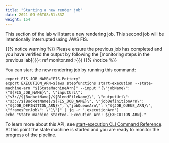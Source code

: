 ```yaml
---
title: "Starting a new render job"
date: 2021-09-06T08:51:33Z
weight: 154
---
```


This section of the lab will start a new rendering job. This second job will be intentionally interrupted using AWS FIS.

{{% notice warning %}}
Please ensure the previous job has completed and you have verified the output by following the [monitoring steps in the previous lab]({{< ref monitor.md >}})
{{% /notice %}}

You can start the new rendering job by running this command:

```
export FIS_JOB_NAME="FIS-Pottery"
export EXECUTION_ARN=$(aws stepfunctions start-execution --state-machine-arn "${StateMachineArn}" --input "{\"jobName\": \"${FIS_JOB_NAME}\", \"inputUri\": \"s3://${BucketName}/${BlendFileName}\", \"outputUri\": \"s3://${BucketName}/${FIS_JOB_NAME}\", \"jobDefinitionArn\": \"${JOB_DEFINITION_ARN}\", \"jobQueueArn\": \"${JOB_QUEUE_ARN}\", \"framesPerJob\": \"1\"}" | jq -r '.executionArn')
echo "State machine started. Execution Arn: ${EXECUTION_ARN}."
```

To learn more about this API, see [start-execution CLI Command Reference](https://docs.aws.amazon.com/cli/latest/reference/stepfunctions/start-execution.html). At this point the state machine is started and you are ready to monitor the progress of the pipeline.